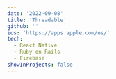 ```yaml
---
date: '2022-09-08'
title: 'Threadable'
github: ''
ios: 'https://apps.apple.com/us/'
tech:
  - React Native
  - Ruby on Rails
  - Firebase
showInProjects: false
---
```

